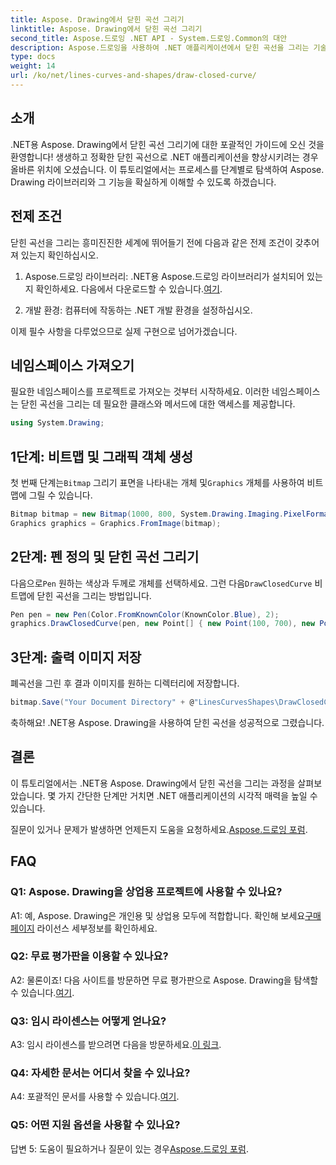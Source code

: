 ```yaml
---
title: Aspose. Drawing에서 닫힌 곡선 그리기
linktitle: Aspose. Drawing에서 닫힌 곡선 그리기
second_title: Aspose.드로잉 .NET API - System.드로잉.Common의 대안
description: Aspose.드로잉을 사용하여 .NET 애플리케이션에서 닫힌 곡선을 그리는 기술을 살펴보세요. 손쉽게 시각적인 효과를 높이세요.
type: docs
weight: 14
url: /ko/net/lines-curves-and-shapes/draw-closed-curve/
---
```

## 소개

.NET용 Aspose. Drawing에서 닫힌 곡선 그리기에 대한 포괄적인 가이드에 오신 것을 환영합니다! 생생하고 정확한 닫힌 곡선으로 .NET 애플리케이션을 향상시키려는 경우 올바른 위치에 오셨습니다. 이 튜토리얼에서는 프로세스를 단계별로 탐색하여 Aspose. Drawing 라이브러리와 그 기능을 확실하게 이해할 수 있도록 하겠습니다.

## 전제 조건

닫힌 곡선을 그리는 흥미진진한 세계에 뛰어들기 전에 다음과 같은 전제 조건이 갖추어져 있는지 확인하십시오.

1.  Aspose.드로잉 라이브러리: .NET용 Aspose.드로잉 라이브러리가 설치되어 있는지 확인하세요. 다음에서 다운로드할 수 있습니다.[여기](https://releases.aspose.com/drawing/net/).

2. 개발 환경: 컴퓨터에 작동하는 .NET 개발 환경을 설정하십시오.

이제 필수 사항을 다루었으므로 실제 구현으로 넘어가겠습니다.

## 네임스페이스 가져오기

필요한 네임스페이스를 프로젝트로 가져오는 것부터 시작하세요. 이러한 네임스페이스는 닫힌 곡선을 그리는 데 필요한 클래스와 메서드에 대한 액세스를 제공합니다.

```csharp
using System.Drawing;
```

## 1단계: 비트맵 및 그래픽 객체 생성

 첫 번째 단계는`Bitmap` 그리기 표면을 나타내는 개체 및`Graphics` 개체를 사용하여 비트맵에 그릴 수 있습니다.

```csharp
Bitmap bitmap = new Bitmap(1000, 800, System.Drawing.Imaging.PixelFormat.Format32bppPArgb);
Graphics graphics = Graphics.FromImage(bitmap);
```

## 2단계: 펜 정의 및 닫힌 곡선 그리기

 다음으로`Pen` 원하는 색상과 두께로 개체를 선택하세요. 그런 다음`DrawClosedCurve` 비트맵에 닫힌 곡선을 그리는 방법입니다.

```csharp
Pen pen = new Pen(Color.FromKnownColor(KnownColor.Blue), 2);
graphics.DrawClosedCurve(pen, new Point[] { new Point(100, 700), new Point(350, 600), new Point(500, 500), new Point(650, 600), new Point(900, 700) });
```

## 3단계: 출력 이미지 저장

폐곡선을 그린 후 결과 이미지를 원하는 디렉터리에 저장합니다.

```csharp
bitmap.Save("Your Document Directory" + @"LinesCurvesShapes\DrawClosedCurve_out.png");
```

축하해요! .NET용 Aspose. Drawing을 사용하여 닫힌 곡선을 성공적으로 그렸습니다.

## 결론

이 튜토리얼에서는 .NET용 Aspose. Drawing에서 닫힌 곡선을 그리는 과정을 살펴보았습니다. 몇 가지 간단한 단계만 거치면 .NET 애플리케이션의 시각적 매력을 높일 수 있습니다.

 질문이 있거나 문제가 발생하면 언제든지 도움을 요청하세요.[Aspose.드로잉 포럼](https://forum.aspose.com/c/diagram/17).

## FAQ

### Q1: Aspose. Drawing을 상업용 프로젝트에 사용할 수 있나요?

 A1: 예, Aspose. Drawing은 개인용 및 상업용 모두에 적합합니다. 확인해 보세요[구매 페이지](https://purchase.aspose.com/buy) 라이선스 세부정보를 확인하세요.

### Q2: 무료 평가판을 이용할 수 있나요?

 A2: 물론이죠! 다음 사이트를 방문하면 무료 평가판으로 Aspose. Drawing을 탐색할 수 있습니다.[여기](https://releases.aspose.com/).

### Q3: 임시 라이센스는 어떻게 얻나요?

 A3: 임시 라이센스를 받으려면 다음을 방문하세요.[이 링크](https://purchase.aspose.com/temporary-license/).

### Q4: 자세한 문서는 어디서 찾을 수 있나요?

 A4: 포괄적인 문서를 사용할 수 있습니다.[여기](https://reference.aspose.com/drawing/net/).

### Q5: 어떤 지원 옵션을 사용할 수 있나요?

 답변 5: 도움이 필요하거나 질문이 있는 경우[Aspose.드로잉 포럼](https://forum.aspose.com/c/diagram/17).